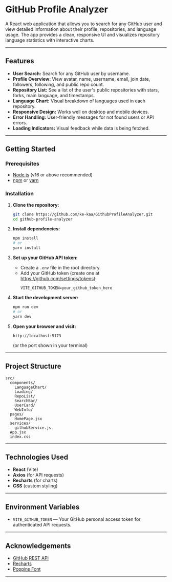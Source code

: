 # GitHub Profile Analyzer

A React web application that allows you to search for any GitHub user and view detailed information about their profile, repositories, and language usage. The app provides a clean, responsive UI and visualizes repository language statistics with interactive charts.

---

## Features

- **User Search:** Search for any GitHub user by username.
- **Profile Overview:** View avatar, name, username, email, join date, followers, following, and public repo count.
- **Repository List:** See a list of the user's public repositories with stars, forks, main language, and timestamps.
- **Language Chart:** Visual breakdown of languages used in each repository.
- **Responsive Design:** Works well on desktop and mobile devices.
- **Error Handling:** User-friendly messages for not found users or API errors.
- **Loading Indicators:** Visual feedback while data is being fetched.

---

## Getting Started

### Prerequisites

- [Node.js](https://nodejs.org/) (v16 or above recommended)
- [npm](https://www.npmjs.com/) or [yarn](https://yarnpkg.com/)

### Installation

1. **Clone the repository:**
   ```bash
   git clone https://github.com/ke-kaa/GithubProfileAnalyzer.git
   cd github-profile-analyzer
   ```

2. **Install dependencies:**
   ```bash
   npm install
   # or
   yarn install
   ```

3. **Set up your GitHub API token:**
   - Create a `.env` file in the root directory.
   - Add your GitHub token (create one at https://github.com/settings/tokens):
     ```
     VITE_GITHUB_TOKEN=your_github_token_here
     ```

4. **Start the development server:**
   ```bash
   npm run dev
   # or
   yarn dev
   ```

5. **Open your browser and visit:**
   ```
   http://localhost:5173
   ```
   (or the port shown in your terminal)

---

## Project Structure

```
src/
  components/
    LanguageChart/
    Loading/
    RepoList/
    SearchBar/
    UserCard/
    WebInfo/
  pages/
    HomePage.jsx
  services/
    githubService.js
  App.jsx
  index.css
```

---

## Technologies Used

- **React** (Vite)
- **Axios** (for API requests)
- **Recharts** (for charts)
- **CSS** (custom styling)

---

## Environment Variables

- `VITE_GITHUB_TOKEN` — Your GitHub personal access token for authenticated API requests.

---

## Acknowledgements

- [GitHub REST API](https://docs.github.com/en/rest)
- [Recharts](https://recharts.org/)
- [Poppins Font](https://fonts.google.com/specimen/Poppins)

---